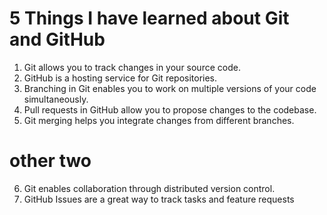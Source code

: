 # 5 Things I have learned about Git and GitHub
1. Git allows you to track changes in your source code.
2. GitHub is a hosting service for Git repositories.
3. Branching in Git enables you to work on multiple versions of your code simultaneously.
4. Pull requests in GitHub allow you to propose changes to the codebase.
5. Git merging helps you integrate changes from different branches.
 # other two
6. Git enables collaboration through distributed version control.
7. GitHub Issues are a great way to track tasks and feature requests
